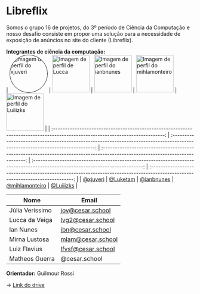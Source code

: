 # Libreflix

Somos o grupo 16 de projetos, do 3º período de Ciência da Computação e nosso desafio consiste em propor uma solução para a necessidade de exposição de anúncios no site do cliente (Libreflix).

**Integrantes de ciência da computação:**<br/>
| <img src="https://github.com/xjuveri.png" alt="Imagem de perfil do xjuveri" style="border-radius: 50%; border: 1px solid #000; width: 100px; height: 100px;"> | <img src="https://github.com/Luketam.png" alt="Imagem de perfil de Lucca" width="100" height="100"> | <img src="https://github.com/ianbnunes.png" alt="Imagem de perfil do ianbnunes" width="100" height="100"> | <img src="https://github.com/mihlamonteiro.png" alt="Imagem de perfil do mihlamonteiro" width="100" height="100"> |  <img src="https://github.com/Luiiizks.png" alt="Imagem de perfil do Luiiizks" width="100" height="100"> |
| :----------------------------------------------------------------------------------------------------------------------------: | :----------------------------------------------------------------------------------------------------------------------------: | :----------------------------------------------------------------------------------------------------------------------------: | :----------------------------------------------------------------------------------------------------------------------------: |  :----------------------------------------------------------------------------------------------------------------------------: |
| [@xjuveri](https://github.com/xjuveri) | [@Luketam](https://github.com/Luketam) | [@ianbnunes](https://github.com/ianbnunes) | [@mihlamonteiro](https://github.com/mihlamonteiro) | [@Luiiizks](https://github.com/Luiiizks) |

| Nome             | Email                       |   
| ---------------  | --------------------------- |
| Júlia Veríssimo  | jov@cesar.school             |
| Lucca da Veiga   | lvg2@cesar.school            |
| Ian Nunes         | ibn@cesar.school           |
| Mirna Lustosa     | mlam@cesar.school          |
| Luiz Flavius     | lfvsf@cesar.school           |
| Matheos Guerra   |  @cesar.school

**Orientador:** Guilmour Rossi

-> [Link do drive](https://drive.google.com/drive/folders/1_Ud6CXTc4AgVFQsoeMF_xGs6r_Yofjso)

